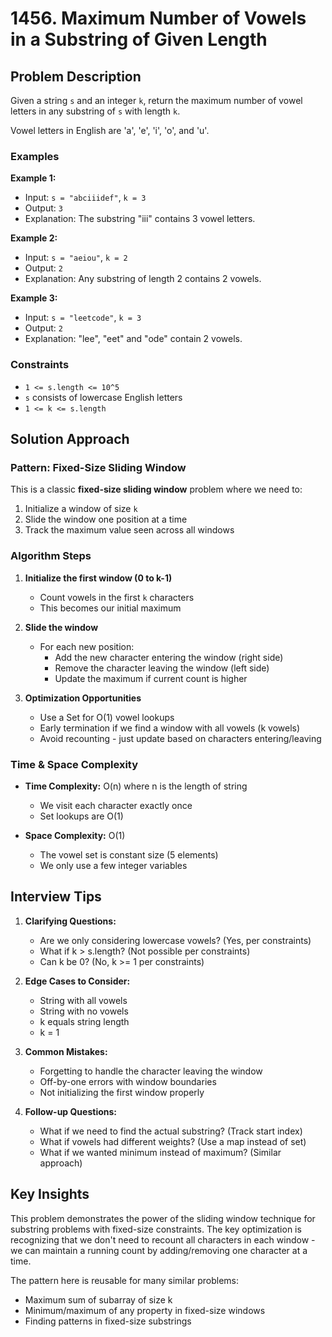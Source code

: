 # 1456. Maximum Number of Vowels in a Substring of Given Length

## Problem Description
Given a string `s` and an integer `k`, return the maximum number of vowel letters in any substring of `s` with length `k`.

Vowel letters in English are 'a', 'e', 'i', 'o', and 'u'.

### Examples

**Example 1:**
- Input: `s = "abciiidef"`, `k = 3`
- Output: `3`
- Explanation: The substring "iii" contains 3 vowel letters.

**Example 2:**
- Input: `s = "aeiou"`, `k = 2`
- Output: `2`
- Explanation: Any substring of length 2 contains 2 vowels.

**Example 3:**
- Input: `s = "leetcode"`, `k = 3`
- Output: `2`
- Explanation: "lee", "eet" and "ode" contain 2 vowels.

### Constraints
- `1 <= s.length <= 10^5`
- `s` consists of lowercase English letters
- `1 <= k <= s.length`

## Solution Approach

### Pattern: Fixed-Size Sliding Window

This is a classic **fixed-size sliding window** problem where we need to:
1. Initialize a window of size `k`
2. Slide the window one position at a time
3. Track the maximum value seen across all windows

### Algorithm Steps

1. **Initialize the first window (0 to k-1)**
   - Count vowels in the first `k` characters
   - This becomes our initial maximum

2. **Slide the window**
   - For each new position:
     - Add the new character entering the window (right side)
     - Remove the character leaving the window (left side)
     - Update the maximum if current count is higher

3. **Optimization Opportunities**
   - Use a Set for O(1) vowel lookups
   - Early termination if we find a window with all vowels (k vowels)
   - Avoid recounting - just update based on characters entering/leaving

### Time & Space Complexity

- **Time Complexity:** O(n) where n is the length of string
  - We visit each character exactly once
  - Set lookups are O(1)

- **Space Complexity:** O(1)
  - The vowel set is constant size (5 elements)
  - We only use a few integer variables

## Interview Tips

1. **Clarifying Questions:**
   - Are we only considering lowercase vowels? (Yes, per constraints)
   - What if k > s.length? (Not possible per constraints)
   - Can k be 0? (No, k >= 1 per constraints)

2. **Edge Cases to Consider:**
   - String with all vowels
   - String with no vowels
   - k equals string length
   - k = 1

3. **Common Mistakes:**
   - Forgetting to handle the character leaving the window
   - Off-by-one errors with window boundaries
   - Not initializing the first window properly

4. **Follow-up Questions:**
   - What if we need to find the actual substring? (Track start index)
   - What if vowels had different weights? (Use a map instead of set)
   - What if we wanted minimum instead of maximum? (Similar approach)

## Key Insights

This problem demonstrates the power of the sliding window technique for substring problems with fixed-size constraints. The key optimization is recognizing that we don't need to recount all characters in each window - we can maintain a running count by adding/removing one character at a time.

The pattern here is reusable for many similar problems:
- Maximum sum of subarray of size k
- Minimum/maximum of any property in fixed-size windows
- Finding patterns in fixed-size substrings